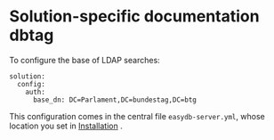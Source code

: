 # Solution-specific documentation dbtag

To configure the base of LDAP searches:

~~~~
solution:
  config:
    auth:
      base_dn: DC=Parlament,DC=bundestag,DC=btg
~~~~


This configuration comes in the central file `easydb-server.yml`, whose location you set in [Installation](/docs/sysadmin/installation) .